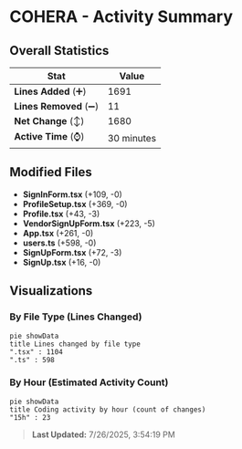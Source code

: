 # COHERA - Activity Summary 

## Overall Statistics

| Stat                   | Value                                                             |
| ---------------------- | ----------------------------------------------------------------- |
| **Lines Added** (➕)   | 1691                                          |
| **Lines Removed** (➖) | 11                                        |
| **Net Change** (↕)    | 1680                |
| **Active Time** (⌚)   | 30 minutes |


## Modified Files
- **SignInForm.tsx** (+109, -0)
- **ProfileSetup.tsx** (+369, -0)
- **Profile.tsx** (+43, -3)
- **VendorSignUpForm.tsx** (+223, -5)
- **App.tsx** (+261, -0)
- **users.ts** (+598, -0)
- **SignUpForm.tsx** (+72, -3)
- **SignUp.tsx** (+16, -0)

## Visualizations

### By File Type (Lines Changed)

```mermaid
pie showData
title Lines changed by file type
".tsx" : 1104
".ts" : 598
```

### By Hour (Estimated Activity Count)

```mermaid
pie showData
title Coding activity by hour (count of changes)
"15h" : 23
```


> **Last Updated:** 7/26/2025, 3:54:19 PM